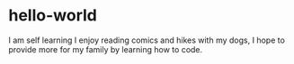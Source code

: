 # hello-world
I am self learning 
I enjoy reading comics and hikes with my dogs, I hope to provide more for my family by learning how to code.
